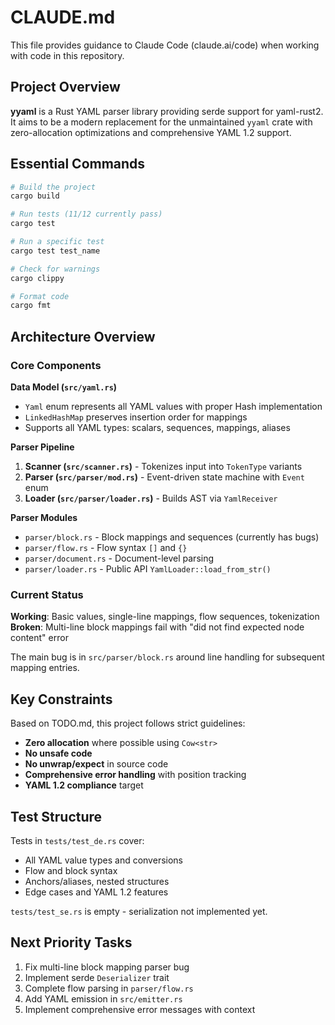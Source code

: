 # CLAUDE.md

This file provides guidance to Claude Code (claude.ai/code) when working with code in this repository.

## Project Overview

**yyaml** is a Rust YAML parser library providing serde support for yaml-rust2. It aims to be a modern replacement for the unmaintained `yyaml` crate with zero-allocation optimizations and comprehensive YAML 1.2 support.

## Essential Commands

```bash
# Build the project
cargo build

# Run tests (11/12 currently pass)
cargo test

# Run a specific test
cargo test test_name

# Check for warnings
cargo clippy

# Format code
cargo fmt
```

## Architecture Overview

### Core Components

**Data Model (`src/yaml.rs`)**
- `Yaml` enum represents all YAML values with proper Hash implementation
- `LinkedHashMap` preserves insertion order for mappings
- Supports all YAML types: scalars, sequences, mappings, aliases

**Parser Pipeline**
1. **Scanner (`src/scanner.rs`)** - Tokenizes input into `TokenType` variants
2. **Parser (`src/parser/mod.rs`)** - Event-driven state machine with `Event` enum
3. **Loader (`src/parser/loader.rs`)** - Builds AST via `YamlReceiver`

**Parser Modules**
- `parser/block.rs` - Block mappings and sequences (currently has bugs)
- `parser/flow.rs` - Flow syntax `[]` and `{}`  
- `parser/document.rs` - Document-level parsing
- `parser/loader.rs` - Public API `YamlLoader::load_from_str()`

### Current Status

**Working**: Basic values, single-line mappings, flow sequences, tokenization
**Broken**: Multi-line block mappings fail with "did not find expected node content" error

The main bug is in `src/parser/block.rs` around line handling for subsequent mapping entries.

## Key Constraints

Based on TODO.md, this project follows strict guidelines:
- **Zero allocation** where possible using `Cow<str>`
- **No unsafe code** 
- **No unwrap/expect** in source code
- **Comprehensive error handling** with position tracking
- **YAML 1.2 compliance** target

## Test Structure

Tests in `tests/test_de.rs` cover:
- All YAML value types and conversions
- Flow and block syntax
- Anchors/aliases, nested structures
- Edge cases and YAML 1.2 features

`tests/test_se.rs` is empty - serialization not implemented yet.

## Next Priority Tasks

1. Fix multi-line block mapping parser bug
2. Implement serde `Deserializer` trait
3. Complete flow parsing in `parser/flow.rs`
4. Add YAML emission in `src/emitter.rs`
5. Implement comprehensive error messages with context